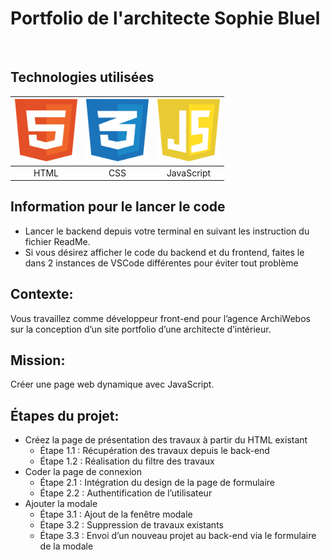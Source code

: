 # Portfolio de l'architecte Sophie Bluel

<img src="readme_files/homepage.png" alt="">



## Technologies utilisées
| <img src="readme_files/html.svg" alt="logo html" width="100" height="100">  | <img src="readme_files/css.svg" alt="logo css" width="100" height="100">  | <img src="readme_files/javascript.svg" alt="logo javascript" width="100" height="100"> |
|:---------------------------------------------------------------------------:|:-------------------------------------------------------------------------:|:--------------------------------------------------------------------------:|
| HTML                                                                        | CSS                                                                       | JavaScript                                                                 |

## Information pour le lancer le code

 - Lancer le backend depuis votre terminal en suivant les instruction du fichier ReadMe.
 - Si vous désirez afficher le code du backend et du frontend, faites le dans 2 instances de VSCode différentes pour éviter tout problème

## Contexte:
Vous travaillez comme développeur front-end pour l’agence ArchiWebos
sur la conception d’un site portfolio d’une architecte d’intérieur.

## Mission:
Créer une page web dynamique avec JavaScript.

## Étapes du projet:
- Créez la page de présentation des travaux à partir du HTML existant
  - Étape 1.1 : Récupération des travaux depuis le back-end
  - Étape 1.2 : Réalisation du filtre des travaux
- Coder la page de connexion
  - Étape 2.1 : Intégration du design de la page de formulaire
  - Étape 2.2 : Authentification de l’utilisateur
- Ajouter la modale
  - Étape 3.1 : Ajout de la fenêtre modale
  - Étape 3.2 : Suppression de travaux existants
  - Étape 3.3 : Envoi d’un nouveau projet au back-end via le formulaire de la modale

